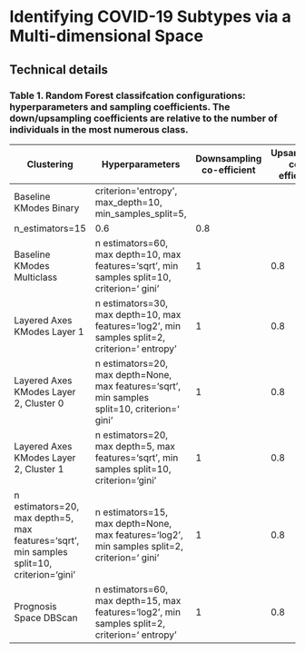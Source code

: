 # Identifying COVID-19 Subtypes via a Multi-dimensional Space

## Technical details

### Table 1. Random Forest classifcation configurations: hyperparameters and sampling coefficients. The down/upsampling coefficients are relative to the number of individuals in the most numerous class.

| Clustering                                                                                | Hyperparameters                                                                               | Downsampling co-efficient | Upsampling co-efficient |
|-------------------------------------------------------------------------------------------|-----------------------------------------------------------------------------------------------|---------------------------|-------------------------|
| Baseline KModes Binary                                                                    | criterion='entropy', max_depth=10, min_samples_split=5,
                       n_estimators=15 | 0.6                       | 0.8                     |
| Baseline KModes Multiclass                                                                | n estimators=60, max depth=10, max features=‘sqrt’, min samples split=10, criterion=‘ gini’   | 1                         | 0.8                     |
| Layered Axes KModes Layer 1                                                               | n estimators=30, max depth=10, max features=‘log2’, min samples split=2, criterion=‘ entropy’ | 1                         | 0.8                     |
| Layered Axes KModes Layer 2, Cluster 0                                                    | n estimators=20, max depth=None, max features=‘sqrt’, min samples split=10, criterion=‘ gini’ | 1                         | 0.8                     |
| Layered Axes KModes Layer 2, Cluster 1                                                    | n estimators=20, max depth=5, max features=‘sqrt’, min samples split=10, criterion=‘gini’     | 1                         | 0.8                     |
| n estimators=20, max depth=5, max features=‘sqrt’, min samples split=10, criterion=‘gini’ | n estimators=15, max depth=None, max features=‘log2’, min samples split=2, criterion=‘ gini’  | 1                         | 0.8                     |
| Prognosis Space DBScan                                                                    | n estimators=60, max depth=15, max features=‘log2’, min samples split=2, criterion=‘ entropy’ | 1                         | 0.8                     |
